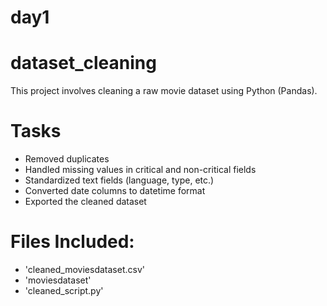# day1
# dataset_cleaning
  This project involves cleaning a raw movie dataset using Python (Pandas).

# Tasks
  - Removed duplicates
  - Handled missing values in critical and non-critical fields
  - Standardized text fields (language, type, etc.)
  - Converted date columns to datetime format
  - Exported the cleaned dataset

# Files Included:
  - 'cleaned_moviesdataset.csv'
  - 'moviesdataset'
  - 'cleaned_script.py'



